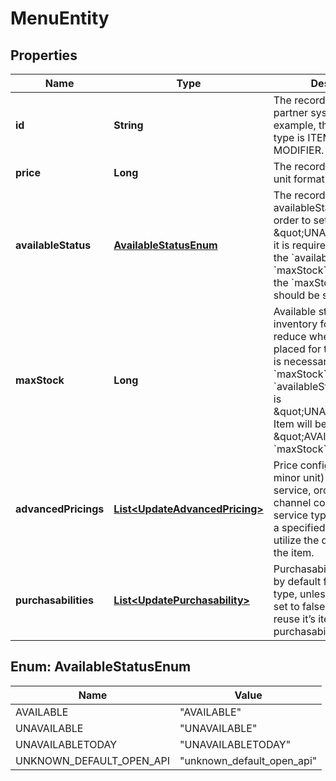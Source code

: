 

# MenuEntity


## Properties

| Name | Type | Description | Notes |
|------------ | ------------- | ------------- | -------------|
|**id** | **String** | The record&#39;s ID on the partner system. For example, the item id in case type is ITEM, modifier id is MODIFIER. |  [optional] |
|**price** | **Long** | The record&#39;s price in minor unit format. |  [optional] |
|**availableStatus** | [**AvailableStatusEnum**](#AvailableStatusEnum) | The record&#39;s availableStatus.  Note: In order to set an item as \&quot;UNAVAILABLE\&quot;, it is required to update both the &#x60;availableStatus&#x60; and &#x60;maxStock&#x60; fields, whereby the &#x60;maxStock&#x60; value should be set to 0.  |  [optional] |
|**maxStock** | **Long** | Available stocks under inventory for this item. Auto reduce when there is order placed for this item.  Note: It is necessary to set &#x60;maxStock&#x60; to 0 if the &#x60;availableStatus&#x60; of the item is \&quot;UNAVAILABLE\&quot;. Item will be set to \&quot;AVAILABLE\&quot; if &#x60;maxStock&#x60; &gt; 0.  |  [optional] |
|**advancedPricings** | [**List&lt;UpdateAdvancedPricing&gt;**](UpdateAdvancedPricing.md) | Price configuration (in minor unit) for different service, order type and channel combination. If a service type does not have a specified price, it will utilize the default price of the item.  |  [optional] |
|**purchasabilities** | [**List&lt;UpdatePurchasability&gt;**](UpdatePurchasability.md) | Purchasability is set to true by default for all service type, unless it is explicitly set to false. Modifier will reuse it’s item’s purchasability.  |  [optional] |



## Enum: AvailableStatusEnum

| Name | Value |
|---- | -----|
| AVAILABLE | &quot;AVAILABLE&quot; |
| UNAVAILABLE | &quot;UNAVAILABLE&quot; |
| UNAVAILABLETODAY | &quot;UNAVAILABLETODAY&quot; |
| UNKNOWN_DEFAULT_OPEN_API | &quot;unknown_default_open_api&quot; |



